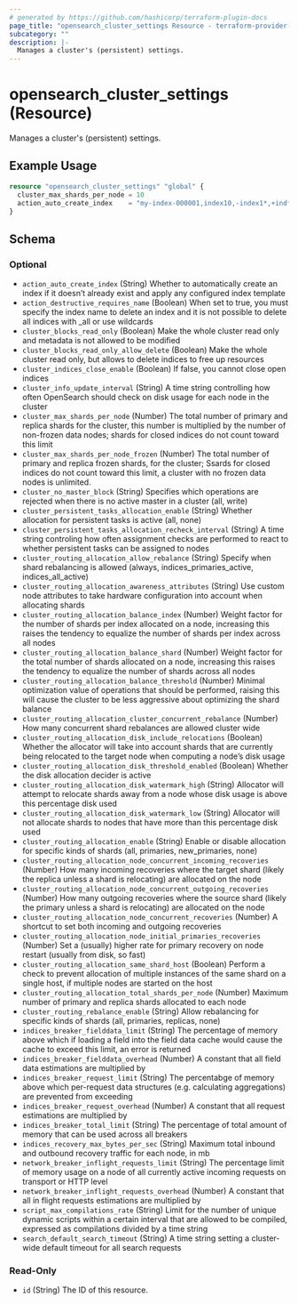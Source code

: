 ```yaml
---
# generated by https://github.com/hashicorp/terraform-plugin-docs
page_title: "opensearch_cluster_settings Resource - terraform-provider-opensearch"
subcategory: ""
description: |-
  Manages a cluster's (persistent) settings.
---
```


# opensearch_cluster_settings (Resource)

Manages a cluster's (persistent) settings.

## Example Usage

```terraform
resource "opensearch_cluster_settings" "global" {
  cluster_max_shards_per_node = 10
  action_auto_create_index    = "my-index-000001,index10,-index1*,+ind*"
}
```

<!-- schema generated by tfplugindocs -->
## Schema

### Optional

- `action_auto_create_index` (String) Whether to automatically create an index if it doesn’t already exist and apply any configured index template
- `action_destructive_requires_name` (Boolean) When set to true, you must specify the index name to delete an index and it is not possible to delete all indices with _all or use wildcards
- `cluster_blocks_read_only` (Boolean) Make the whole cluster read only and metadata is not allowed to be modified
- `cluster_blocks_read_only_allow_delete` (Boolean) Make the whole cluster read only, but allows to delete indices to free up resources
- `cluster_indices_close_enable` (Boolean) If false, you cannot close open indices
- `cluster_info_update_interval` (String) A time string controlling how often OpenSearch should check on disk usage for each node in the cluster
- `cluster_max_shards_per_node` (Number) The total number of primary and replica shards for the cluster, this number is multiplied by the number of non-frozen data nodes; shards for closed indices do not count toward this limit
- `cluster_max_shards_per_node_frozen` (Number) The total number of primary and replica frozen shards, for the cluster; Ssards for closed indices do not count toward this limit, a cluster with no frozen data nodes is unlimited.
- `cluster_no_master_block` (String) Specifies which operations are rejected when there is no active master in a cluster (all, write)
- `cluster_persistent_tasks_allocation_enable` (String) Whether allocation for persistent tasks is active (all, none)
- `cluster_persistent_tasks_allocation_recheck_interval` (String) A time string controling how often assignment checks are performed to react to whether persistent tasks can be assigned to nodes
- `cluster_routing_allocation_allow_rebalance` (String) Specify when shard rebalancing is allowed (always, indices_primaries_active, indices_all_active)
- `cluster_routing_allocation_awareness_attributes` (String) Use custom node attributes to take hardware configuration into account when allocating shards
- `cluster_routing_allocation_balance_index` (Number) Weight factor for the number of shards per index allocated on a node, increasing this raises the tendency to equalize the number of shards per index across all nodes
- `cluster_routing_allocation_balance_shard` (Number) Weight factor for the total number of shards allocated on a node, increasing this raises the tendency to equalize the number of shards across all nodes
- `cluster_routing_allocation_balance_threshold` (Number) Minimal optimization value of operations that should be performed, raising this will cause the cluster to be less aggressive about optimizing the shard balance
- `cluster_routing_allocation_cluster_concurrent_rebalance` (Number) How many concurrent shard rebalances are allowed cluster wide
- `cluster_routing_allocation_disk_include_relocations` (Boolean) Whether the allocator will take into account shards that are currently being relocated to the target node when computing a node’s disk usage
- `cluster_routing_allocation_disk_threshold_enabled` (Boolean) Whether the disk allocation decider is active
- `cluster_routing_allocation_disk_watermark_high` (String) Allocator will attempt to relocate shards away from a node whose disk usage is above this percentage disk used
- `cluster_routing_allocation_disk_watermark_low` (String) Allocator will not allocate shards to nodes that have more than this percentage disk used
- `cluster_routing_allocation_enable` (String) Enable or disable allocation for specific kinds of shards (all, primaries, new_primaries, none)
- `cluster_routing_allocation_node_concurrent_incoming_recoveries` (Number) How many incoming recoveries where the target shard (likely the replica unless a shard is relocating) are allocated on the node
- `cluster_routing_allocation_node_concurrent_outgoing_recoveries` (Number) How many outgoing recoveries where the source shard (likely the primary unless a shard is relocating) are allocated on the node
- `cluster_routing_allocation_node_concurrent_recoveries` (Number) A shortcut to set both incoming and outgoing recoveries
- `cluster_routing_allocation_node_initial_primaries_recoveries` (Number) Set a (usually) higher rate for primary recovery on node restart (usually from disk, so fast)
- `cluster_routing_allocation_same_shard_host` (Boolean) Perform a check to prevent allocation of multiple instances of the same shard on a single host, if multiple nodes are started on the host
- `cluster_routing_allocation_total_shards_per_node` (Number) Maximum number of primary and replica shards allocated to each node
- `cluster_routing_rebalance_enable` (String) Allow rebalancing for specific kinds of shards (all, primaries, replicas, none)
- `indices_breaker_fielddata_limit` (String) The percentage of memory above which if loading a field into the field data cache would cause the cache to exceed this limit, an error is returned
- `indices_breaker_fielddata_overhead` (Number) A constant that all field data estimations are multiplied by
- `indices_breaker_request_limit` (String) The percentabge of memory above which per-request data structures (e.g. calculating aggregations) are prevented from exceeding
- `indices_breaker_request_overhead` (Number) A constant that all request estimations are multiplied by
- `indices_breaker_total_limit` (String) The percentage of total amount of memory that can be used across all breakers
- `indices_recovery_max_bytes_per_sec` (String) Maximum total inbound and outbound recovery traffic for each node, in mb
- `network_breaker_inflight_requests_limit` (String) The percentage limit of memory usage on a node of all currently active incoming requests on transport or HTTP level
- `network_breaker_inflight_requests_overhead` (Number) A constant that all in flight requests estimations are multiplied by
- `script_max_compilations_rate` (String) Limit for the number of unique dynamic scripts within a certain interval that are allowed to be compiled, expressed as compilations divided by a time string
- `search_default_search_timeout` (String) A time string setting a cluster-wide default timeout for all search requests

### Read-Only

- `id` (String) The ID of this resource.
